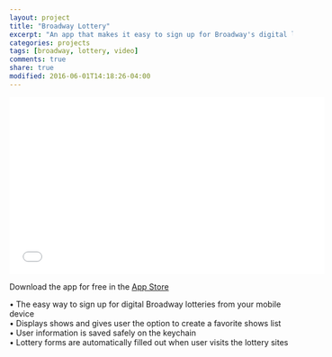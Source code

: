 ```yaml
---
layout: project
title: "Broadway Lottery"
excerpt: "An app that makes it easy to sign up for Broadway's digital lotteries"
categories: projects
tags: [broadway, lottery, video]
comments: true
share: true
modified: 2016-06-01T14:18:26-04:00
---
```


<iframe width="560" height="315" src="//www.youtube.com/embed/Fq9-NbVJZvQ" frameborder="0"> </iframe>

Download the app for free in the <a href="https://itunes.apple.com/en/app/broadway-lottery/id1121731277">App Store</a>
<p>
•	The easy way to sign up for digital Broadway lotteries from your mobile device <br>
•	Displays shows and gives user the option to create a favorite shows list <br>
•	User information is saved safely on the keychain <br>
•	Lottery forms are automatically filled out when user visits the lottery sites <br>
</p>